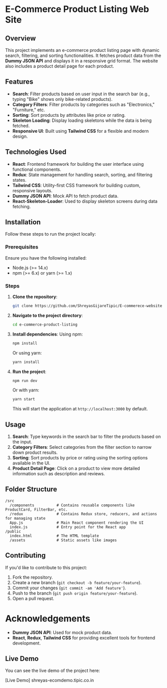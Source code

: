 
# E-Commerce Product Listing Web Site

## Overview

This project implements an e-commerce product listing page with dynamic search, filtering, and sorting functionalities. It fetches product data from the **Dummy JSON API** and displays it in a responsive grid format. The website also includes a product detail page for each product.

## Features

- **Search**: Filter products based on user input in the search bar (e.g., typing "Bike" shows only bike-related products).
- **Category Filters**: Filter products by categories such as "Electronics," "Furniture," etc.
- **Sorting**: Sort products by attributes like price or rating.
- **Skeleton Loading**: Display loading skeletons while the data is being fetched.
- **Responsive UI**: Built using **Tailwind CSS** for a flexible and modern design.

## Technologies Used

- **React**: Frontend framework for building the user interface using functional components.
- **Redux**: State management for handling search, sorting, and filtering states.
- **Tailwind CSS**: Utility-first CSS framework for building custom, responsive layouts.
- **Dummy JSON API**: Mock API to fetch product data.
- **React-Skeleton-Loader**: Used to display skeleton screens during data fetching.

## Installation

Follow these steps to run the project locally:

### Prerequisites

Ensure you have the following installed:

- Node.js (>= 14.x)
- npm (>= 6.x) or yarn (>= 1.x)

### Steps

1. **Clone the repository**:
   ```bash
   git clone https://github.com/ShreyasGijareTipic/E-commerece-website.git
   ```

2. **Navigate to the project directory**:
   ```bash
   cd e-commerce-product-listing
   ```

3. **Install dependencies**:
   Using npm:
   ```bash
   npm install
   ```
   Or using yarn:
   ```bash
   yarn install
   ```

4. **Run the project**:
   ```bash
   npm run dev
   ```
   Or with yarn:
   ```bash
   yarn start
   ```

   This will start the application at `http://localhost:3000` by default.

## Usage

1. **Search**: Type keywords in the search bar to filter the products based on the input.
2. **Category Filters**: Select categories from the filter section to narrow down product results.
3. **Sorting**: Sort products by price or rating using the sorting options available in the UI.
4. **Product Detail Page**: Click on a product to view more detailed information such as description and reviews.

## Folder Structure

```
/src
  /components          # Contains reusable components like ProductCard, FilterBar, etc.
  /redux               # Contains Redux store, reducers, and actions for managing state
  App.js               # Main React component rendering the UI
  index.js             # Entry point for the React app
/public
  index.html           # The HTML template
  /assets              # Static assets like images
```

## Contributing

If you'd like to contribute to this project:

1. Fork the repository.
2. Create a new branch (`git checkout -b feature/your-feature`).
3. Commit your changes (`git commit -am 'Add feature'`).
4. Push to the branch (`git push origin feature/your-feature`).
5. Open a pull request.

# Acknowledgements

- **Dummy JSON API**: Used for mock product data.
- **React**, **Redux**, **Tailwind CSS** for providing excellent tools for frontend development.

## Live Demo

You can see the live demo of the project here:

[Live Demo] shreyas-ecomdemo.tipic.co.in
